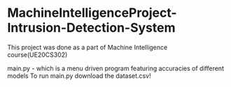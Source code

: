 # MachineIntelligenceProject-Intrusion-Detection-System

This project was done as a part of Machine Intelligence course(UE20CS302)

main.py - which is a menu driven program featuring accuracies of different models
To run main.py download the dataset.csv!
